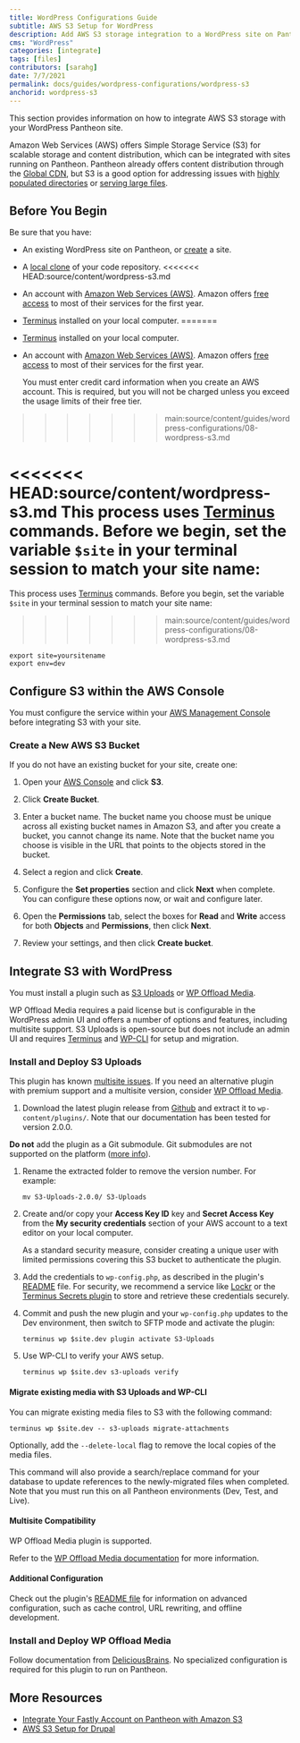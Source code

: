 ```yaml
---
title: WordPress Configurations Guide
subtitle: AWS S3 Setup for WordPress
description: Add AWS S3 storage integration to a WordPress site on Pantheon.
cms: "WordPress"
categories: [integrate]
tags: [files]
contributors: [sarahg]
date: 7/7/2021
permalink: docs/guides/wordpress-configurations/wordpress-s3
anchorid: wordpress-s3
---
```


This section provides information on how to integrate AWS S3 storage with your WordPress Pantheon site.

Amazon Web Services (AWS) offers Simple Storage Service (S3) for scalable storage and content distribution, which can be integrated with sites running on Pantheon. Pantheon already offers content distribution through the [Global CDN](/guides/global-cdn), but S3 is a good option for addressing issues with [highly populated directories](/guides/platform-considerations/files-directories#highly-populated-directories) or [serving large files](/guides/platform-considerations/files-directories#large-files).

## Before You Begin

Be sure that you have:

- An existing WordPress site on Pantheon, or [create](https://dashboard.pantheon.io/sites/create) a site.
- A [local clone](/guides/git/git-config#clone-your-site-codebase) of your code repository.
<<<<<<< HEAD:source/content/wordpress-s3.md
- An account with [Amazon Web Services (AWS)](https://aws.amazon.com/s3/). Amazon offers [free access](https://aws.amazon.com/free/) to most of their services for the first year.
- [Terminus](/terminus) installed on your local computer.
=======
- [Terminus](/guides/terminus) installed on your local computer.
- An account with [Amazon Web Services (AWS)](https://aws.amazon.com/s3/). Amazon offers [free access](https://aws.amazon.com/free/) to most of their services for the first year.

  <Alert title="Note" type="info">

  You must enter credit card information when you create an AWS account. This is required, but you will not be charged unless you exceed the usage limits of their free tier.

  </Alert>
>>>>>>> main:source/content/guides/wordpress-configurations/08-wordpress-s3.md


<Alert title="Exports" type="export">

<<<<<<< HEAD:source/content/wordpress-s3.md
This process uses [Terminus](/terminus) commands. Before we begin, set the variable `$site` in your terminal session to match your site name:
=======
This process uses [Terminus](/guides/terminus) commands. Before you begin, set the variable `$site` in your terminal session to match your site name:
>>>>>>> main:source/content/guides/wordpress-configurations/08-wordpress-s3.md

```bash{promptUser: user}
export site=yoursitename
export env=dev
```

</Alert>

## Configure S3 within the AWS Console

You must configure the service within your [AWS Management Console](https://console.aws.amazon.com) before integrating S3 with your site.

### Create a New AWS S3 Bucket

If you do not have an existing bucket for your site, create one:

1. Open your [AWS Console](https://console.aws.amazon.com) and click **S3**.

1. Click **Create Bucket**.

1. Enter a bucket name. The bucket name you choose must be unique across all existing bucket names in Amazon S3, and after you create a bucket, you cannot change its name. Note that the bucket name you choose is visible in the URL that points to the objects stored in the bucket.

1. Select a region and click **Create**.

1. Configure the **Set properties** section and click **Next** when complete. You can configure these options now, or wait and configure later.

1. Open the **Permissions** tab, select the boxes for **Read** and **Write** access for both **Objects** and **Permissions**, then click **Next**.

1. Review your settings, and then click **Create bucket**.

## Integrate S3 with WordPress

You must install a plugin such as [S3 Uploads](https://github.com/humanmade/S3-Uploads) or [WP Offload Media](https://wordpress.org/plugins/amazon-s3-and-cloudfront/).

WP Offload Media requires a paid license but is configurable in the WordPress admin UI and offers a number of options and features, including multisite support. S3 Uploads is open-source but does not include an admin UI and requires [Terminus](/terminus) and [WP-CLI](/guides/wp-cli) for setup and migration.

### Install and Deploy S3 Uploads

<Alert title="Note" type="info">

This plugin has known [multisite issues](https://github.com/humanmade/S3-Uploads/pull/214). If you need an alternative plugin with premium support and a multisite version, consider [WP Offload Media](#install-and-deploy-wp-offload-media).

</Alert>

1. Download the latest plugin release from [Github](https://github.com/humanmade/S3-Uploads/releases) and extract it to `wp-content/plugins/`. Note that our documentation has been tested for version 2.0.0.

  <Alert title="Warning" type="danger">

  **Do not** add the plugin as a Git submodule. Git submodules are not supported on the platform ([more info](/guides/git/faq-git#does-pantheon-support-git-submodules)).

  </Alert>

1. Rename the extracted folder to remove the version number. For example:

   ```bash{promptUser: user}
   mv S3-Uploads-2.0.0/ S3-Uploads
   ```

1. Create and/or copy your **Access Key ID** key and **Secret Access Key** from the **My security credentials** section of your AWS account to a text editor on your local computer.

   <Alert title="Note" type="info">

   As a standard security measure, consider creating a unique user with limited permissions covering this S3 bucket to authenticate the plugin.

   </Alert>

1. Add the credentials to `wp-config.php`, as described in the plugin's [README](https://github.com/humanmade/S3-Uploads#getting-set-up) file. For security, we recommend a service like [Lockr](/guides/lockr) or the [Terminus Secrets plugin](https://github.com/pantheon-systems/terminus-secrets-plugin) to store and retrieve these credentials securely.

1. Commit and push the new plugin and your `wp-config.php` updates to the Dev environment, then  switch to SFTP mode and activate the plugin:

    ```bash{promptUser: user}
    terminus wp $site.dev plugin activate S3-Uploads
    ```

1. Use WP-CLI to verify your AWS setup.

    ```bash{promptUser: user}
    terminus wp $site.dev s3-uploads verify
    ```

#### Migrate existing media with S3 Uploads and WP-CLI

You can migrate existing media files to S3 with the following command:

```bash{promptUser: user}
terminus wp $site.dev -- s3-uploads migrate-attachments
```

Optionally, add the `--delete-local` flag to remove the local copies of the media files.

This command will also provide a search/replace command for your database to update references to the newly-migrated files when completed. Note that you must run this on all Pantheon environments (Dev, Test, and Live).

#### Multisite Compatibility

WP Offload Media plugin is supported.

Refer to the [WP Offload Media documentation](https://deliciousbrains.com/wp-offload-media/doc/multisite-per-subsite-bucket-and-custom-domain-settings/) for more information.

#### Additional Configuration

Check out the plugin's [README file](https://github.com/humanmade/S3-Uploads/blob/master/README.md) for information on advanced configuration, such as cache control, URL rewriting, and offline development.

### Install and Deploy WP Offload Media

Follow documentation from [DeliciousBrains](https://deliciousbrains.com/wp-offload-media/doc/quick-start-guide). No specialized configuration is required for this plugin to run on Pantheon.


## More Resources

- [Integrate Your Fastly Account on Pantheon with Amazon S3](/guides/fastly-pantheon/fastly-amazon-s3)
- [AWS S3 Setup for Drupal](/drupal-s3)